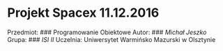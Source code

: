 # Projekt Spacex 11.12.2016

Przedmiot: ### Programowanie Obiektowe
Autor: ### _Michał Jeszko_
Grupa: ### _ISI II_ 
Uczelnia: Uniwersytet Warmińsko Mazurski w Olsztynie
